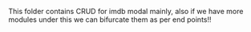This folder contains CRUD for imdb modal mainly, also if we have more modules 
under this we can bifurcate them as per end points!!